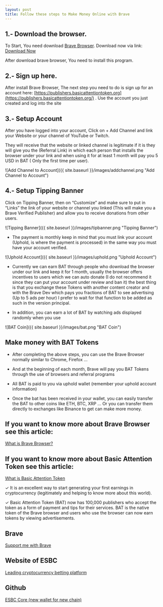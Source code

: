 ```yaml
---
layout: post
title: Follow these steps to Make Money Online with Brave
---
```


## 1.- Download the browser.

To Start, You need download [Brave Browser](https://brave.com/?ref=jof901). Download now via link: [Download Now](https://brave.com/?ref=jof901)

After download brave browser, You need to install this program.

## 2.- Sign up here.

After install Brave Browser, The next step you need to do is sign up for an account here: 
[https://publishers.basicattentiontoken.org](https://publishers.basicattentiontoken.org/) .
Use the account you just created and log into the site

## 3.- Setup Account

After you have logged into your account, Click on + Add Channel and link your Website or your channel of YouTube or Twitch.

They will receive that the website or linked channel is legitimate if it is they will give you the (Referral Link) in which each person that installs the browser under your link and when using it for at least 1 month will pay you 5 USD in BAT ( Only the first time per user).

![Add Channel to Account]({{ site.baseurl }}/images/addchannel.png "Add Channel to Account")

## 4.- Setup Tipping Banner

Click on Tipping Banner, then on “Customize” and make sure to put in “Links” the link of your website or channel you linked (This will make you a Brave Verified Publisher) and allow you to receive donations from other users.

![Tipping Banner]({{ site.baseurl }}/images/tipbanner.png "Tipping Banner")

- The payment is monthly keep in mind that you must link your account (Uphold, is where the payment is processed) in the same way you must have your account verified.

![Uphold Account]({{ site.baseurl }}/images/uphold.png "Uphold Account")

- Currently we can earn BAT through people who download the browser under our link and keep it for 1 month, usually the browser offers incentives to users which we can auto donate (I do not recommend it since they can put your account under review and ban it) the best thing is that you exchange these Tokens with another content creator and with the Brave Dev which pays you fractions of BAT to see advertising (Up to 5 ads per hour) I prefer to wait for that function to be added as such in the version principal.

- In addition, you can earn a lot of BAT by watching ads displayed randomly when you use

![BAT Coin]({{ site.baseurl }}/images/bat.png "BAT Coin")

## Make money with BAT Tokens

- After completing the above steps, you can use the Brave Browser normally similar to Chrome, Firefox ...

- And at the beginning of each month, Brave will pay you BAT Tokens through the use of browsers and referral programs

- All BAT is paid to you via uphold wallet (remember your uphold account information)

- Once the bat has been received in your wallet, you can easily transfer the BAT to other coins like ETH, BTC, XRP ... Or you can transfer them directly to exchanges like Binance to get can make more money.


## If you want to know more about Brave Browser see this article:

[What is Brave Browser?](https://medium.com/@Censed/what-is-brave-browser-esbc-a3fc97e52944)

## If you want to know more about Basic Attention Token see this article:

[What is Basic Attention Token](https://medium.com/@Censed/what-is-basic-attention-token-esbc-274339e94300)

✓ It is an excellent way to start generating your first earnings in cryptocurrency (legitimately and helping to know more about this world).

✓ Basic Attention Token (BAT) now has 100,000 publishers who accept the token as a form of payment and tips for their services. BAT is the native token of the Brave browser and users who use the browser can now earn tokens by viewing advertisements.

## Brave

[Support me with Brave](https://brave.com/?ref=jof901)

## Website of ESBC

[Leading cryptocurrency betting platform](https://esbc.pro/)

## Github

[ESBC Core (new wallet for new chain)](https://github.com/BlockchainFor/ESBC2/releases)